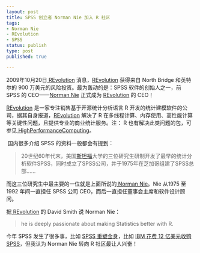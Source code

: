 ```yaml
--- 
layout: post
title: SPSS 创立者 Norman Nie 加入 R 社区
tags: 
- Norman Nie
- REvolution
- SPSS
status: publish
type: post
published: true

---
```

<p>2009年10月20日<a href="http://www.revolution-computing.com/index.php"> REvolution</a> 消息，<a href="http://www.revolution-computing.com/index.php">REvolution</a> 获得来自 North Bridge 和英特尔的 900 万美元的风险投资。最为轰动的是：SPSS 软件的创始人之一，前 SPSS 的 CEO&mdash;&mdash;<a target="_blank" href="http://en.wikipedia.org/wiki/Norman_H._Nie">Norman Nie</a> 正式成为 <a href="http://www.revolution-computing.com/index.php">REvolution</a> 的 CEO！</p>
<p><a href="http://www.revolution-computing.com/index.php">REvolution</a> 是一家专注销售基于开源统计分析语言 R 开发的统计建模软件的公司，据其自身报道，<a href="http://www.revolution-computing.com/index.php">REvolution</a> 解决了 R 在多线程计算、内存使用、高性能计算等关键性问题，且提供专业的商业统计服务。注： R 也有解决此类问题的包，可参见<a href="http://ftp.ctex.org/mirrors/CRAN/web/views/HighPerformanceComputing.html"> HighPerformanceComputing</a>。</p>
<p>&nbsp;国内很多介绍 SPSS 的资料一般都会有提到：</p>
<blockquote>
<p>20世纪60年代末，美国<a href="http://baike.baidu.com/view/46775.htm" target="_blank">斯坦福</a>大学的三位研究生研制开发了最早的统计分析软件SPSS，同时成立了SPSS公司，并于1975年在芝加哥组建了SPSS总部&hellip;&hellip;</p>
</blockquote>
<p>而这三位研究生中最主要的一位就是上面所说的<a target="_blank" href="http://en.wikipedia.org/wiki/Norman_H._Nie"> Norman Nie</a>。Nie 从1975 至 1992 年间一直担任 SPSS 公司 CEO，而后一直担任董事会主席和软件设计顾问。</p>
<p>据<a href="http://www.revolution-computing.com/index.php"> REvolution</a> 的 David Smith 说 Norman Nie：</p>
<blockquote>
<p>he is deeply passionate about making Statistics better with R.</p>
</blockquote>
<p>今年 SPSS 发生了很多事，比如 <a rel="bookmark" href="../../../../../2009/04/spss-pasw/">SPSS 重塑金身</a>，比如 <a rel="bookmark" href="../../../../../2009/07/ibm-spss-acquisition/">IBM 花费 12 亿美元收购 SPSS</a>，但我认为 Norman Nie 转向 R 社区最让人兴奋！</p>
